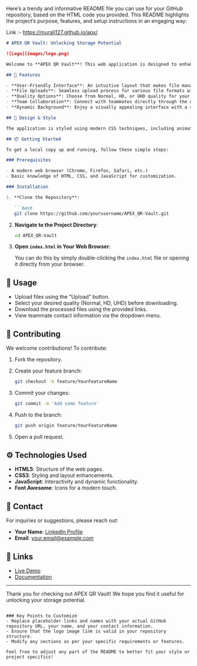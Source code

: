 Here’s a trendy and informative README file you can use for your GitHub repository, based on the HTML code you provided. This README highlights the project’s purpose, features, and setup instructions in an engaging way:

Link :- https://murali127.github.io/apx/
```markdown
# APEX QR Vault: Unlocking Storage Potential

![Logo](images/logo.png)

Welcome to **APEX QR Vault**! This web application is designed to enhance your storage experience through innovative encoding and decoding functionalities. Whether you’re uploading files or downloading them, APEX QR Vault is your go-to solution for managing your data efficiently.

## 🚀 Features

- **User-Friendly Interface**: An intuitive layout that makes file management a breeze.
- **File Uploads**: Seamless upload process for various file formats with progress tracking.
- **Quality Options**: Choose from Normal, HD, or UHD quality for your downloads.
- **Team Collaboration**: Connect with teammates directly through the dropdown menu.
- **Dynamic Background**: Enjoy a visually appealing interface with a stunning background image.

## 🎨 Design & Style

The application is styled using modern CSS techniques, including animations, hover effects, and responsive design elements. The background adjusts according to your screen size for a consistent experience on any device.

## 📦 Getting Started

To get a local copy up and running, follow these simple steps:

### Prerequisites

- A modern web browser (Chrome, Firefox, Safari, etc.)
- Basic knowledge of HTML, CSS, and JavaScript for customization.

### Installation

1. **Clone the Repository**:

   ```bash
   git clone https://github.com/yourusername/APEX_QR-Vault.git
   ```

2. **Navigate to the Project Directory**:

   ```bash
   cd APEX_QR-Vault
   ```

3. **Open `index.html` in Your Web Browser**:

   You can do this by simply double-clicking the `index.html` file or opening it directly from your browser.

## 📄 Usage

- Upload files using the "Upload" button.
- Select your desired quality (Normal, HD, UHD) before downloading.
- Download the processed files using the provided links.
- View teammate contact information via the dropdown menu.

## 🤝 Contributing

We welcome contributions! To contribute:

1. Fork the repository.
2. Create your feature branch:

   ```bash
   git checkout -b feature/YourFeatureName
   ```

3. Commit your changes:

   ```bash
   git commit -m 'Add some feature'
   ```

4. Push to the branch:

   ```bash
   git push origin feature/YourFeatureName
   ```

5. Open a pull request.

## ⚙️ Technologies Used

- **HTML5**: Structure of the web pages.
- **CSS3**: Styling and layout enhancements.
- **JavaScript**: Interactivity and dynamic functionality.
- **Font Awesome**: Icons for a modern touch.

## 📧 Contact

For inquiries or suggestions, please reach out:

- **Your Name**: [LinkedIn Profile](https://www.linkedin.com/in/yourprofile)
- **Email**: your.email@example.com

## 🔗 Links

- [Live Demo](https://your-live-demo-link.com)
- [Documentation](https://link-to-your-docs.com)

---

Thank you for checking out APEX QR Vault! We hope you find it useful for unlocking your storage potential.
```

### Key Points to Customize
- Replace placeholder links and names with your actual GitHub repository URL, your name, and your contact information.
- Ensure that the logo image link is valid in your repository structure.
- Modify any sections as per your specific requirements or features.

Feel free to adjust any part of the README to better fit your style or project specifics!
